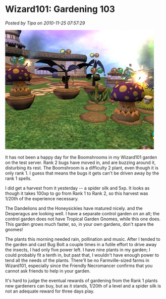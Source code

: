 # Wizard101: Gardening 103

*Posted by Tipa on 2010-11-25 07:57:29*

[![](../uploads/2010/11/WizardGraphicalClient-2010-11-25-07-31-22-54-480x383.jpg "Why did it have to be bugs?")](../uploads/2010/11/WizardGraphicalClient-2010-11-25-07-31-22-54.jpg)

It has not been a happy day for the Boomshrooms in my Wizard101 garden on the test server. Rank 2 bugs have moved in, and are buzzing around it, disturbing its rest. The Boomshroom is a difficulty 2 plant, even though it is only rank 1. I guess that means the bugs it gets can't be driven away by the rank 1 spells.

I did get a harvest from it yesterday -- a spider silk and 5xp. It looks as though it takes 100xp to go from Rank 1 to Rank 2, so this harvest was 1/20th of the experience necessary.

The Dandelions and the Honeysickles have matured nicely. and the Desperagus are looking well. I have a separate control garden on an alt; the control garden does not have Tropical Garden Gnomes, while this one does. This garden grows much faster, so, in your own gardens, don't spare the gnomes!

The plants this morning needed rain, pollination and music. After I tended to the garden and cast Bug Bolt a couple times in a futile effort to drive away the insects, I had only five power left. I have nine plants in my garden; I could probably fit a tenth in, but past that, I wouldn't have enough power to tend all the needs of the plants. There'll be no Farmville-sized farms in Wizard101, especially since the Friendly Necromancer confirms that you cannot ask friends to help in your garden.

It's hard to judge the eventual rewards of gardening from the Rank 1 plants new gardeners can buy, but as it stands, 1/20th of a level and a spider silk is not an adequate reward for three days play.

